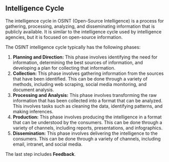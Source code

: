 ## Intelligence Cycle

The intelligence cycle in OSINT (Open-Source Intelligence) is a process for gathering, processing, analyzing, and disseminating information that is publicly available. It is similar to the intelligence cycle used by intelligence agencies, but it is focused on open-source information.

The OSINT intelligence cycle typically has the following phases:

1. **Planning and Direction:** This phase involves identifying the need for information, determining the best sources of information, and developing a plan for collecting that information.
2. **Collection:** This phase involves gathering information from the sources that have been identified. This can be done through a variety of methods, including web scraping, social media monitoring, and document analysis.
3. **Processing and Analysis:** This phase involves transforming the raw information that has been collected into a format that can be analyzed. This involves tasks such as cleaning the data, identifying patterns, and making inferences.
4. **Production:** This phase involves producing the intelligence in a format that can be understood by the consumers. This can be done through a variety of channels, including reports, presentations, and infographics.
5. **Dissemination:** This phase involves delivering the intelligence to the consumers. This can be done through a variety of channels, including email, intranet, and social media.

The last step includes **Feedback**.